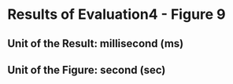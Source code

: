 # Results of Evaluation4 - Figure 9

## Unit of the Result: millisecond (ms)
## Unit of the Figure: second (sec)